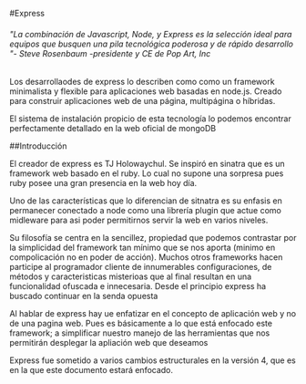 #Express

###### *"La combinación de Javascript, Node, y Express es la selección ideal para equipos que busquen una pila tecnológica poderosa y de rápido desarrollo "- Steve Rosenbaum -presidente y CE de Pop Art, Inc*

Los desarrollaodes de express lo describen como como un framework minimalista y flexible para aplicaciones web basadas en node.js. Creado para construir aplicaciones web de una página, multipágina o híbridas.


El sistema de instalación propicio de esta tecnología lo podemos encontrar perfectamente detallado en la
web oficial de mongoDB

##Introducción

El creador de express es TJ Holowaychul. Se inspiró en sinatra que es un framework web basado en el ruby. Lo cual no supone una sorpresa pues ruby posee una gran presencia en la web hoy día.

Uno de las características que lo diferencian de sitnatra es su enfasis en permanecer conectado a node como una librería plugin que actue como midleware para asi poder permitirnos servir la web en varios niveles.

Su filosofía se centra en la sencillez, propiedad que podemos contrastar por la simplicidad del framework tan mínimo que se nos aporta (minimo en compolicación no en poder de acción). Muchos otros frameworks hacen participe al programador cliente de innumerables configuraciones, de métodos y caracteristicas misterioas que al final resultan en una funcionalidad ofuscada e innecesaria. Desde el principio express ha buscado continuar en la senda opuesta

Al hablar de express hay ue enfatizar en el concepto de aplicación web y no de una pagina web. Pues es básicamente a lo que está enfocado este framework; a simplificar nuestro manejo de las herramientas que nos permitirán desplegar la apliación web que deseamos

Express fue sometido a varios cambios estructurales en la versión 4, que es en la que este documento estará enfocado.
